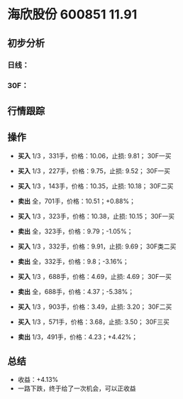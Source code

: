 # 海欣股份 600851 11.91
## 初步分析
### 日线：
  
### 30F：
  
## 行情跟踪
  
## 操作
  - **买入** 1/3 ，331手，价格：10.06，止损: 9.81； 30F一买
  - **买入** 1/3 ，227手，价格：9.75，止损: 9.52； 30F一买
  - **买入** 1/3 ，143手，价格：10.35，止损: 10.18； 30F二买
  - **卖出** 全，701手，价格：10.51；+0.88%；

  - **买入** 1/3 ，323手，价格：10.38，止损: 10.15； 30F一买
  - **卖出** 全，323手，价格：9.79；-1.05%；

  - **买入** 1/3 ，332手，价格：9.91，止损: 9.69； 30F类二买
  - **卖出** 全，332手，价格：9.8；-3.16%；

  - **买入** 1/3 ，688手，价格：4.69，止损: 4.69； 30F一买
  - **卖出** 全，688手，价格：4.37；-5.38%；

  - **买入** 1/3 ，903手，价格：3.49，止损: 3.20； 30F二买
  - **买入** 1/3 ，571手，价格：3.68，止损: 3.50； 30F三买
  - **卖出** 1/3，491手，价格：4.23；+4.42%；

## 总结
  - 收益：+4.13%
  - 一路下跌，终于给了一次机会，可以正收益